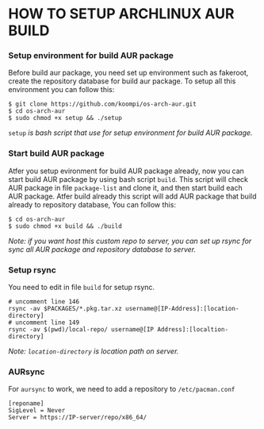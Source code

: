# HOW TO SETUP ARCHLINUX AUR BUILD 

### Setup environment for build AUR package

Before build aur package, you need set up environment such as fakeroot, create the repository database for build aur package. To setup all this environment you can follow this:

```
$ git clone https://github.com/koompi/os-arch-aur.git
$ cd os-arch-aur
$ sudo chmod +x setup && ./setup
```
`setup` *is bash script that use for setup environment for build AUR package.*

### Start build AUR package

Atfer you setup evironment for build AUR package already, now you can start build AUR package by using bash script `build`.  This script will check AUR package in file `package-list` and clone it, and then start build each AUR package. Atfer build already this script will add AUR package that build already to repository database,
You can follow this:

```
$ cd os-arch-aur
$ sudo chmod +x build && ./build
```

*Note: if you want host this custom repo to server, you can set up rsync for sync all AUR package and repository database to server.*  

### Setup rsync

You need to edit in file `build`  for setup rsync.

```
# uncomment line 146
rsync -av $PACKAGES/*.pkg.tar.xz username@[IP-Address]:[location-directory]
# uncomment line 149
rsync -av $(pwd)/local-repo/ username@[IP Address]:[localtion-directory]
```

*Note: `location-directory` is location path on server.*


### AURsync

For `aursync` to work, we need to add a repository to `/etc/pacman.conf`

```
[reponame]
SigLevel = Never
Server = https://IP-server/repo/x86_64/